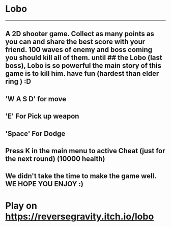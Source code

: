 # Lobo
-------------------------------------------------------------------------------------------------------------------------------------------------------------------------
## A 2D shooter game. Collect as many points as you can and share the best score with your friend. 100 waves of enemy and boss coming you should kill all of them. until ## the Lobo (last boss), Lobo is so powerful the main story of this game is to kill him. have fun (hardest than elder ring ) :D

## 'W A S D' for move

## 'E' For Pick up weapon

## 'Space' For Dodge

## Press K in the main menu to active Cheat (just for the next round) (10000 health)

## We didn't take the time to make the game well. WE HOPE YOU ENJOY :)

# Play on https://reversegravity.itch.io/lobo
